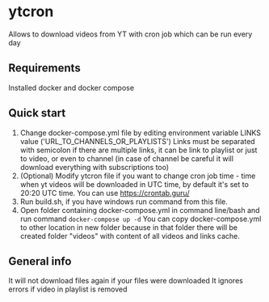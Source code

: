 # ytcron
Allows to download videos from YT with cron job which can be run every day
## Requirements
Installed docker and docker compose

## Quick start
1. Change docker-compose.yml file by editing environment variable LINKS value ('URL_TO_CHANNELS_OR_PLAYLISTS')
  Links must be separated with semicolon if there are multiple links, it can be link to playlist or just to video, or even to channel (in case of channel be careful it will download everything with subscriptions too)
2. (Optional) Modify ytcron file if you want to change cron job time - time when yt videos will be downloaded in UTC time, by default it's set to 20:20 UTC time. 
You can use https://crontab.guru/
3. Run build.sh, if you have windows run command from this file.
4. Open folder containing docker-compose.yml in command line/bash and run command ```docker-compose up -d``` You can copy docker-compose.yml to other location in new folder because in that folder there will be created folder "videos" with content of all videos and links cache.

## General info
It will not download files again if your files were downloaded
It ignores errors if video in playlist is removed
